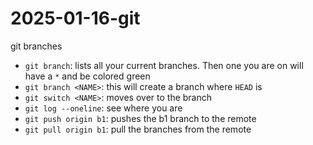 # 2025-01-16-git
git branches

- `git branch`: lists all your current branches. 
    Then one you are on will have a `*` and be colored green
- `git branch <NAME>`: this will create a branch <NAME> where `HEAD` is
- `git switch <NAME>`: moves over to the branch <NAME>
- `git log --oneline`: see where you are
- `git push origin b1`: pushes the b1 branch to the remote
- `git pull origin b1`: pull the branches from the remote